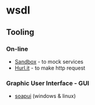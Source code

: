 # wsdl

## Tooling

### On-line

* [Sandbox](https://getsandbox.com) - to mock services
* [Hurl.it](https://www.hurl.it) - to make http request

### Graphic User Interface - GUI

* [soapui](http://sourceforge.net/projects/soapui/files/soapui/) (windows & linux)
